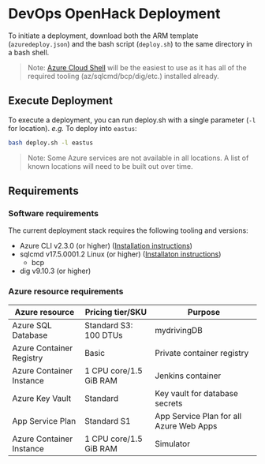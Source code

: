 # DevOps OpenHack Deployment

To initiate a deployment, download both the ARM template (`azuredeploy.json`) and the bash script (`deploy.sh`) to the same directory in a bash shell.

> Note: [Azure Cloud Shell](https://docs.microsoft.com/azure/cloud-shell/overview) will be the easiest to use as it has all of the required tooling (az/sqlcmd/bcp/dig/etc.) installed already.

## Execute Deployment

To execute a deployment, you can run deploy.sh with a single parameter (`-l` for location). *e.g.* To deploy into `eastus`:

```sh
bash deploy.sh -l eastus
```

> Note: Some Azure services are not available in all locations. A list of known locations will need to be built out over time.

## Requirements

### Software requirements

The current deployment stack requires the following tooling and versions:

- Azure CLI v2.3.0 (or higher) ([Installation instructions](https://docs.microsoft.com/en-us/cli/azure/install-azure-cli))
- sqlcmd v17.5.0001.2 Linux (or higher) ([Installaton instructions](https://docs.microsoft.com/en-us/sql/linux/sql-server-linux-setup-tools))
    - bcp
- dig v9.10.3 (or higher)

### Azure resource requirements

| Azure resource           | Pricing tier/SKU       | Purpose                                 |
| ------------------------ | ---------------------- | --------------------------------------- |
| Azure SQL Database       | Standard S3: 100 DTUs  | mydrivingDB                             |
| Azure Container Registry | Basic                  | Private container registry              |
| Azure Container Instance | 1 CPU core/1.5 GiB RAM | Jenkins container                       |
| Azure Key Vault          | Standard               | Key vault for database secrets          |
| App Service Plan         | Standard S1            | App Service Plan for all Azure Web Apps |
| Azure Container Instance | 1 CPU core/1.5 GiB RAM | Simulator                               |
